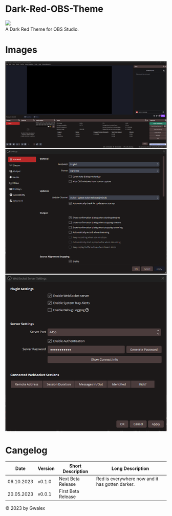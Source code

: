 # Dark-Red-OBS-Theme
![](https://github.com/GwalexOfficial/Dark-Red-OBS-Theme/blob/8577356393158b158ec086c4bad4631647b04efb/Dark-Red-Logo.png)  
A Dark Red Theme for OBS Studio.
 
# Images
![Scene](https://github.com/GwalexOfficial/Dark-Red-OBS-Theme/blob/6e418fa8fd9d88bba9d4962e6467f2b80a8b1349/images/OBS-Theme-Dark-Red-v0.1.0-Beta-EN-Scene.png)
![Settings](https://github.com/GwalexOfficial/Dark-Red-OBS-Theme/blob/6e418fa8fd9d88bba9d4962e6467f2b80a8b1349/images/OBS-Theme-Dark-Red-v0.1.0-Beta-EN-Settings.png)
![Websocket](https://github.com/GwalexOfficial/Dark-Red-OBS-Theme/blob/6e418fa8fd9d88bba9d4962e6467f2b80a8b1349/images/OBS-Theme-Dark-Red-v0.1.0-Beta-EN-Websocket.png)

# Cangelog
|Date|Version|Short Description|Long Description|
|---|---|---|---|
|06.10.2023|v0.1.0|Next Beta Release|Red is everywhere now and it has gotten darker.|
|20.05.2023|v0.0.1|First Beta Release|   |

© 2023 by Gwalex
